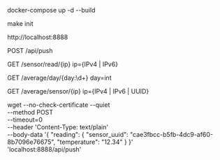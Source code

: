 docker-compose up -d --build

make init

http://localhost:8888

POST /api/push

GET /sensor/read/{ip} ip={IPv4 | IPv6}

GET /average/day/{day:\d+} day=int

GET /average/sensor/{ip} ip={IPv4 | IPv6 | UUID}

wget --no-check-certificate --quiet \
--method POST \
--timeout=0 \
--header 'Content-Type: text/plain' \
--body-data '{
"reading": {
"sensor_uuid": "cae3fbcc-b5fb-4dc9-af60-8b7096e76675",
"temperature": "12.34"
}
}' \
'localhost:8888/api/push'
